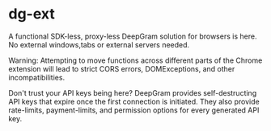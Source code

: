# dg-ext

A functional SDK-less, proxy-less DeepGram solution for browsers is here.
No external windows,tabs or external servers needed. 

Warning: Attempting to move functions across different parts of the Chrome extension will lead to 
strict CORS errors, DOMExceptions, and other incompatibilities.

Don't trust your API keys being here?
DeepGram provides self-destructing API keys that expire once the first connection is initiated.
They also provide rate-limits, payment-limits, and permission options for every generated API key.
